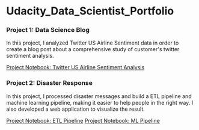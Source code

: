 # Udacity_Data_Scientist_Portfolio

### Project 1: Data Science Blog 
In this project, I analyzed Twitter US Airline Sentiment data in order to create a blog post about a comprehensive study of customer's twitter sentiment analysis.

[Project Notebook: Twitter US Airline Sentiment Analysis](https://github.com/zihuan426/Udacity_Data_Scientist_Portfolio/blob/master/Data_Science_Blog_Post/Twitter%20US%20Airline%20Sentiment%20Analysis.ipynb)

### Project 2: Disaster Response 
In this project, I processed disaster messages and build a ETL pipeline and machine learning pipeline, making it easier to help people in the right way. I also developed a web application to visualize the result.

[Project Notebook: ETL Pipeline](https://github.com/zihuan426/Udacity_Data_Scientist_Portfolio/blob/master/Disaster_Response/data/process_data.py)
[Project Notebook: ML Pipeline](https://github.com/zihuan426/Udacity_Data_Scientist_Portfolio/blob/master/Disaster_Response/models/train_classifier.py)
